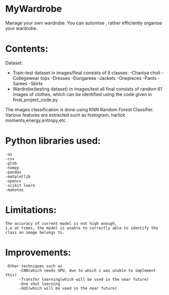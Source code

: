 # MyWardrobe
Manage your own wardrobe: You can automise , rather efficiently organise your wardrobe.

# Contents:
Dataset:
  - Train-test dataset in images/final consists of 9 classes:
      -Chaniya choli
      -Collegewear tops
      -Dresses
      -Dungarees
      -Jackets
      -Onepieces
      -Pants
      -Sarees
      -Skirts
  - Wardrobe(testing dataset) in images/test all final consists of random 61 images of clothes, which can be identified using the code         given in final_project_code.py
  
  The images classification is done using KNN Random Forest Classifier. 
  Various features are extracted such as histogram, harlick moments,energy,entropy,etc
  
  # Python libraries used:
    -os
    -csv
    -glob
    -numpy
    -pandas
    -matplotlib
    -opencv
    -scikit learn 
    -mahotas
    
  # Limitations:
    The accuracy of current model is not high enough, 
    i.e at times, the model is unable to correctly able to identify the class an image belongs to.
    
  # Improvements:
     Other techniques such as 
          -CNN(which needs GPU, due to which i was unable to implement this) 
          -Transfer learning(which will be used in the near future)
          -One shot learning
          -GUI(which will be used in the near future)
  

